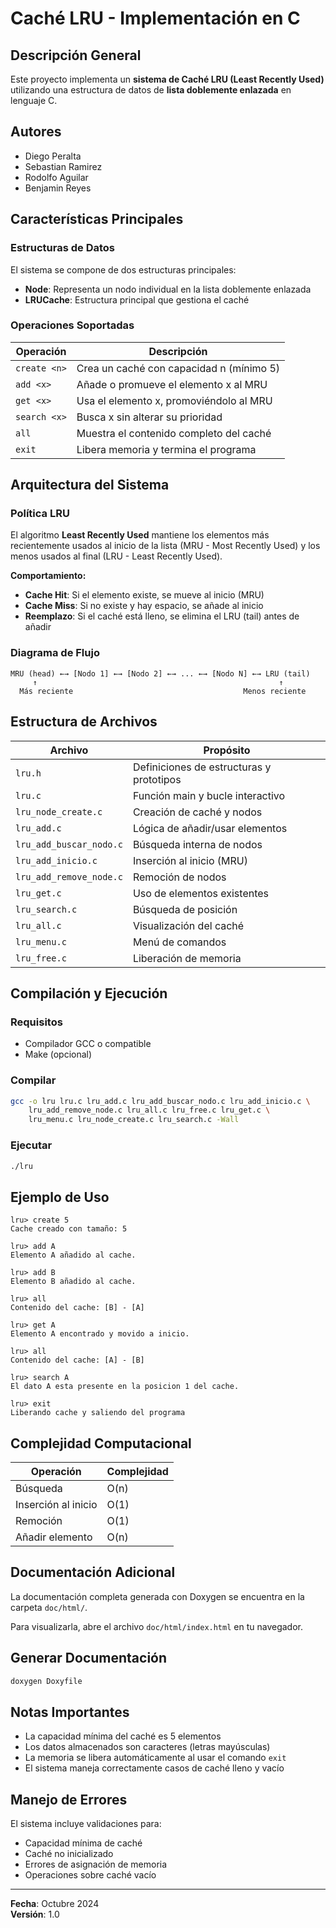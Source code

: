 # Caché LRU - Implementación en C

## Descripción General

Este proyecto implementa un **sistema de Caché LRU (Least Recently Used)** utilizando una estructura de datos de **lista doblemente enlazada** en lenguaje C.

## Autores

- Diego Peralta
- Sebastian Ramirez
- Rodolfo Aguilar
- Benjamin Reyes

## Características Principales

### Estructuras de Datos

El sistema se compone de dos estructuras principales:

- **Node**: Representa un nodo individual en la lista doblemente enlazada
- **LRUCache**: Estructura principal que gestiona el caché

### Operaciones Soportadas

| Operación | Descripción |
|-----------|-------------|
| `create <n>` | Crea un caché con capacidad n (mínimo 5) |
| `add <x>` | Añade o promueve el elemento x al MRU |
| `get <x>` | Usa el elemento x, promoviéndolo al MRU |
| `search <x>` | Busca x sin alterar su prioridad |
| `all` | Muestra el contenido completo del caché |
| `exit` | Libera memoria y termina el programa |

## Arquitectura del Sistema

### Política LRU

El algoritmo **Least Recently Used** mantiene los elementos más recientemente usados al inicio de la lista (MRU - Most Recently Used) y los menos usados al final (LRU - Least Recently Used).

**Comportamiento:**
- **Cache Hit**: Si el elemento existe, se mueve al inicio (MRU)
- **Cache Miss**: Si no existe y hay espacio, se añade al inicio
- **Reemplazo**: Si el caché está lleno, se elimina el LRU (tail) antes de añadir

### Diagrama de Flujo
```
MRU (head) ←→ [Nodo 1] ←→ [Nodo 2] ←→ ... ←→ [Nodo N] ←→ LRU (tail)
     ↑                                                      ↑
  Más reciente                                      Menos reciente
```

## Estructura de Archivos

| Archivo | Propósito |
|---------|-----------|
| `lru.h` | Definiciones de estructuras y prototipos |
| `lru.c` | Función main y bucle interactivo |
| `lru_node_create.c` | Creación de caché y nodos |
| `lru_add.c` | Lógica de añadir/usar elementos |
| `lru_add_buscar_nodo.c` | Búsqueda interna de nodos |
| `lru_add_inicio.c` | Inserción al inicio (MRU) |
| `lru_add_remove_node.c` | Remoción de nodos |
| `lru_get.c` | Uso de elementos existentes |
| `lru_search.c` | Búsqueda de posición |
| `lru_all.c` | Visualización del caché |
| `lru_menu.c` | Menú de comandos |
| `lru_free.c` | Liberación de memoria |

## Compilación y Ejecución

### Requisitos
- Compilador GCC o compatible
- Make (opcional)

### Compilar
```bash
gcc -o lru lru.c lru_add.c lru_add_buscar_nodo.c lru_add_inicio.c \
    lru_add_remove_node.c lru_all.c lru_free.c lru_get.c \
    lru_menu.c lru_node_create.c lru_search.c -Wall
```

### Ejecutar
```bash
./lru
```

## Ejemplo de Uso
```
lru> create 5
Cache creado con tamaño: 5

lru> add A
Elemento A añadido al cache.

lru> add B
Elemento B añadido al cache.

lru> all
Contenido del cache: [B] - [A]

lru> get A
Elemento A encontrado y movido a inicio.

lru> all
Contenido del cache: [A] - [B]

lru> search A
El dato A esta presente en la posicion 1 del cache.

lru> exit
Liberando cache y saliendo del programa
```

## Complejidad Computacional

| Operación | Complejidad |
|-----------|-------------|
| Búsqueda | O(n) |
| Inserción al inicio | O(1) |
| Remoción | O(1) |
| Añadir elemento | O(n) |

## Documentación Adicional

La documentación completa generada con Doxygen se encuentra en la carpeta `doc/html/`.

Para visualizarla, abre el archivo `doc/html/index.html` en tu navegador.

## Generar Documentación
```bash
doxygen Doxyfile
```

## Notas Importantes

- La capacidad mínima del caché es 5 elementos
- Los datos almacenados son caracteres (letras mayúsculas)
- La memoria se libera automáticamente al usar el comando `exit`
- El sistema maneja correctamente casos de caché lleno y vacío

## Manejo de Errores

El sistema incluye validaciones para:
- Capacidad mínima de caché
- Caché no inicializado
- Errores de asignación de memoria
- Operaciones sobre caché vacío

---

**Fecha**: Octubre 2024  
**Versión**: 1.0